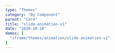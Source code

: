 ```yaml
---
type: "Themes"
category: "By Component"
parent: "Card"
title: "slide-animation-v1"
date: "2020-10-10"
demos: [
  "iframe/themes/animation/slide-animation-v1"
]
---
```

